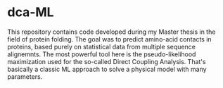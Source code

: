 # dca-ML
This repository contains code developed during my Master thesis in the field of protein folding. The goal was to predict amino-acid contacts in proteins, based purely on statistical data from multiple sequence alignemnts. The most powerful tool here is the pseudo-likelihood maximization used for the so-called Direct Coupling Analysis. That's basically a classic ML approach to solve a physical model with many parameters.

